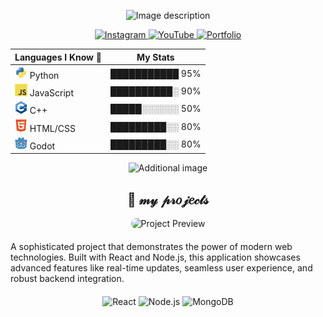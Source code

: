 <p align="center">
  <img src="https://github.com/user-attachments/assets/5cbebc36-aaa9-4a9c-8888-67a9842ee735" alt="Image description" width="450">
</p>

<p align="center">
  <a href="https://www.instagram.com/yourusername" target="_blank">
    <img src="https://img.shields.io/badge/Instagram-black?style=for-the-badge&logo=instagram&logoColor=white" alt="Instagram">
  </a>
  <a href="https://www.youtube.com/channel/yourchannel" target="_blank">
    <img src="https://img.shields.io/badge/YouTube-black?style=for-the-badge&logo=youtube&logoColor=white" alt="YouTube">
  </a>
  <a href="https://yourportfolio.com" target="_blank">
    <img src="https://img.shields.io/badge/Portfolio-black?style=for-the-badge&logo=firefox&logoColor=white" alt="Portfolio">
  </a>
</p>

<div align="center">

| Languages I Know 📌| My Stats |
|------------------|----------|
| <img src="https://raw.githubusercontent.com/devicons/devicon/master/icons/python/python-original.svg" width="20"> Python | ███████████ 95% |
| <img src="https://raw.githubusercontent.com/devicons/devicon/master/icons/javascript/javascript-original.svg" width="20"> JavaScript | ██████████░ 90% |
| <img src="https://raw.githubusercontent.com/devicons/devicon/master/icons/cplusplus/cplusplus-original.svg" width="20"> C++ | █████░░░░░░ 50% |
| <img src="https://raw.githubusercontent.com/devicons/devicon/master/icons/html5/html5-original.svg" width="20"> HTML/CSS | █████████░░ 80% |
| <img src="https://raw.githubusercontent.com/devicons/devicon/master/icons/godot/godot-original.svg" width="20"> Godot | █████████░░ 80% |

</div>

<p align="center">
  <img src="https://github.com/user-attachments/assets/3ea5d59e-7ee9-43ed-9006-09e171974913" alt="Additional image" width="900">
</p>

<h2 align="center">🚀 𝓂𝓎 𝓅𝓇𝑜𝒿𝑒𝒸𝓉𝓈</h2>

<div align="center">
  <img src="https://github.com/user-attachments/assets/31be1a53-ec92-48cd-97af-61e2d5bbc9cb" alt="Project Preview" width="900" style="border-radius: 10px;">

  <p align="center" style="max-width: 600px; margin: 20px auto; direction: ltr; text-align:left;">
    A sophisticated project that demonstrates the power of modern web technologies. Built with React and Node.js, 
    this application showcases advanced features like real-time updates, seamless user experience, and robust backend integration.
  </p>

  <p align="center">
    <img src="https://img.shields.io/badge/React-black?style=flat-square&logo=react&logoColor=61DAFB" alt="React">
    <img src="https://img.shields.io/badge/Node.js-black?style=flat-square&logo=node.js&logoColor=green" alt="Node.js">
    <img src="https://img.shields.io/badge/MongoDB-black?style=flat-square&logo=mongodb&logoColor=green" alt="MongoDB">
  </p>

</div>
